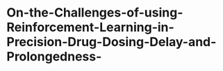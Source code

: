 # On-the-Challenges-of-using-Reinforcement-Learning-in-Precision-Drug-Dosing-Delay-and-Prolongedness-
